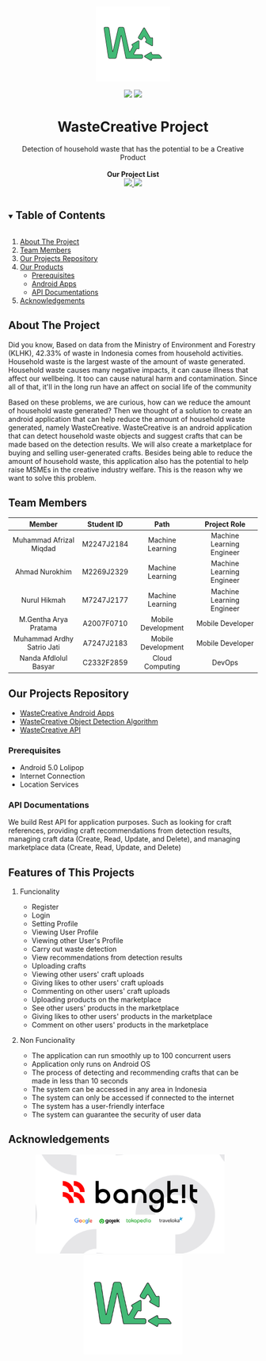 <br />
<p align="center">
  <a href="#">
    <img src="assets/wastecreative.png" alt="wastecreativelogo" height="150">
  </a>

  <p align="center">
    <img src="https://img.shields.io/badge/Team-WasteCreative-9e83fc">
    <img src="https://img.shields.io/badge/C22-PS061-9e83fc?">
  </p>

  <h1 align="center">WasteCreative Project</h1>

  <p align="center">
    Detection of household waste that has the potential to be a Creative Product
    <!-- <br /> -->
    <!-- <a href="https://github.com/github_username/repo_name"><strong>Explore the Projects »</strong></a> -->
    <br />
    <br />
    <strong>Our Project List</strong>
    <br>
    <a href="https://github.com/ahmadnurokhim/WasteCreative" target="_blank">
        <img src="https://img.shields.io/badge/Tensorflow-WasteCreative_Algorithm-FF6F00?style=flat&logo=Tensorflow">
    </a>
    <a href="https://github.com/kadabengarann/waste-creative" target="_blank">
        <img src="https://img.shields.io/badge/Java-WasteCreative_Apps-0095D5?style=flat&logo=Java">
    </a>
  </p>
</p>

<!-- TABLE OF CONTENTS -->
<details open="open">
  <summary><h2 style="display: inline-block">Table of Contents</h2></summary>
  <ol>
    <li>
      <a href="#about-the-project">About The Project</a>
    </li>
    <li><a href="#team-members">Team Members</a></li>
    <li><a href="#our-projects-repository">Our Projects Repository</a></li>
    <li><a href="#our-products">Our Products</a>
    <ul>
      <li><a href="#prerequisites">Prerequisites</a></li>
      <li><a href="#android-apps">Android Apps</a></li>
      <li><a href="#api-documentations">API Documentations</a></li>
    </ul>
    </li>
    <li><a href="#acknowledgements">Acknowledgements</a></li>
  </ol>
</details>

## About The Project

Did you know, Based on data from the Ministry of Environment and Forestry (KLHK), 42.33% of waste in Indonesia comes from household activities. Household waste is the largest waste of the amount of waste generated. Household waste causes many negative impacts, it can cause illness that affect our wellbeing. It too can cause natural harm and contamination. Since all of that, it'll in the long run have an affect on social life of the community

Based on these problems, we are curious, how can we reduce the amount of household waste generated? Then we thought of a solution to create an android application that can help reduce the amount of household waste generated, namely WasteCreative. WasteCreative is an android application that can detect household waste objects and suggest crafts that can be made based on the detection results. We will also create a marketplace for buying and selling user-generated crafts. Besides being able to reduce the amount of household waste, this application also has the potential to help raise MSMEs in the creative industry welfare. This is the reason why we want to solve this problem.

## Team Members

|         Member               | Student ID   |        Path        |                Project Role                |
| :--------------------------: | :----------: | :----------------: | :----------------------------------------: | 
|   Muhammad Afrizal Miqdad    |  M2247J2184  |  Machine Learning  |         Machine Learning Engineer          |  
|       Ahmad Nurokhim         |  M2269J2329  |  Machine Learning  |         Machine Learning Engineer          |     
|        Nurul Hikmah          |  M7247J2177  |  Machine Learning  |         Machine Learning Engineer          | 
|     M.Gentha Arya Pratama    |  A2007F0710  | Mobile Development |             Mobile Developer               | 
|  Muhammad Ardhy Satrio Jati  |  A7247J2183  | Mobile Development |             Mobile Developer               | 
|     Nanda Afdlolul Basyar    |  C2332F2859  |  Cloud Computing   |                   DevOps                   | 

## Our Projects Repository

- [WasteCreative Android Apps](https://github.com/kadabengarann/waste-creative)
- [WasteCreative Object Detection Algorithm](https://github.com/ahmadnurokhim/WasteCreative)
- [WasteCreative API](https://github.com/nandaafd/wastecreative)

### Prerequisites

- Android 5.0 Lolipop
- Internet Connection
- Location Services

### API Documentations

We build Rest API for application purposes. Such as looking for craft references, providing craft recommendations from detection results, managing craft data (Create, Read, Update, and Delete), and managing marketplace data (Create, Read, Update, and Delete)

## Features of This Projects

1. Funcionality
   - Register
   - Login
   - Setting Profile
   - Viewing User Profile
   - Viewing other User's Profile
   - Carry out waste detection
   - View recommendations from detection results
   - Uploading crafts
   - Viewing other users' craft uploads
   - Giving likes to other users' craft uploads
   - Commenting on other users' craft uploads
   - Uploading products on the marketplace
   - See other users' products in the marketplace
   - Giving likes to other users' products in the marketplace
   - Comment on other users' products in the marketplace

2. Non Funcionality
   - The application can run smoothly up to 100 concurrent users
   - Application only runs on Android OS
   - The process of detecting and recommending crafts that can be made in less than 10 seconds
   - The system can be accessed in any area in Indonesia
   - The system can only be accessed if connected to the internet
   - The system has a user-friendly interface
   - The system can guarantee the security of user data

## Acknowledgements

<p align="center">
  <img src="assets/bangkit.png" height="200"></img>&nbsp; &nbsp;<img src="assets/wastecreative.png" height="200">
</p>
